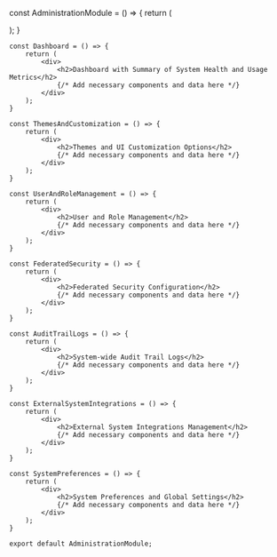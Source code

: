 const AdministrationModule = () => {
        return (
            <div>
                <Dashboard />
                <ThemesAndCustomization />
                <UserAndRoleManagement />
                <FederatedSecurity />
                <AuditTrailLogs />
                <ExternalSystemIntegrations />
                <SystemPreferences />
            </div>
        );
    }
    
    const Dashboard = () => {
        return (
            <div>
                <h2>Dashboard with Summary of System Health and Usage Metrics</h2>
                {/* Add necessary components and data here */}
            </div>
        );
    }
    
    const ThemesAndCustomization = () => {
        return (
            <div>
                <h2>Themes and UI Customization Options</h2>
                {/* Add necessary components and data here */}
            </div>
        );
    }
    
    const UserAndRoleManagement = () => {
        return (
            <div>
                <h2>User and Role Management</h2>
                {/* Add necessary components and data here */}
            </div>
        );
    }
    
    const FederatedSecurity = () => {
        return (
            <div>
                <h2>Federated Security Configuration</h2>
                {/* Add necessary components and data here */}
            </div>
        );
    }
    
    const AuditTrailLogs = () => {
        return (
            <div>
                <h2>System-wide Audit Trail Logs</h2>
                {/* Add necessary components and data here */}
            </div>
        );
    }
    
    const ExternalSystemIntegrations = () => {
        return (
            <div>
                <h2>External System Integrations Management</h2>
                {/* Add necessary components and data here */}
            </div>
        );
    }
    
    const SystemPreferences = () => {
        return (
            <div>
                <h2>System Preferences and Global Settings</h2>
                {/* Add necessary components and data here */}
            </div>
        );
    }
    
    export default AdministrationModule;